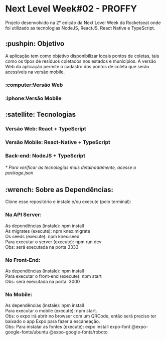 # Next Level Week#02 - PROFFY


Projeto desenvolvido na 2° edição da Next Level Week da Rocketseat onde foi utilizado as tecnologias NodeJS, ReactJS, React Native e TypeScript.

<h2><strong>:pushpin: Objetivo</strong></h2>

A aplicação tem como objetivo disponibilizar locais pontos de coletas, tais como os tipos de resíduos coletados nos estados e municípios. A versão Web da aplicação permite o cadastro dos pontos de coleta que serão acessíveis na versão mobile.

<h3>:computer:Versão Web</h3>


<h3>:iphone:Versão Mobile</h3>



<h2><strong>:satellite: Tecnologias</strong></h2>
<h3>Versão Web: React + TypeScript</h3>

<h3>Versão Mobile: React-Native + TypeScript</h3>

<h3>Back-end: NodeJS + TypeScript</h3>


<h6>* Para verificar as tecnologias mais detalhadamente, acesse o package.json</h6>


<h2>:wrench: Sobre as Dependências:</h2>
Clone esse repositório e instale e/ou execute (pelo terminal):

<h3> Na API Server: </h3>

As dependências (instale): npm install <br>
As migrates (execute): npm knex:migrate <br>
Os seeds (execute): npm knex:seed <br>
Para executar o server (execute): npm run dev <br>
Obs: será executada na porta 3333


<h3> No Front-End: </h3>
As dependências (instale): npm install <br>
Para executar o front-end (execute):  npm start <br>
Obs: será executada na porta: 3000


<h3> No Mobile: </h3>
As dependências (instale): npm install <br>
Para executar o mobile (execute):  npm start. <br>
Obs: o expo irá abrir no browser com um QRCode, então será preciso ter baixado o app Expo para fazer a escaneação. <br>
Obs: Para instalar as fontes (execute): expo install expo-font @expo-google-fonts/ubuntu @expo-google-fonts/roboto

